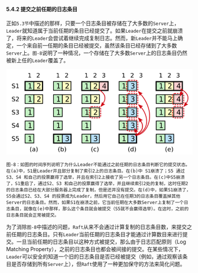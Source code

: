#### 5.4.2 提交之前任期的日志条目

正如`5.3节`中描述的那样，只要一个日志条目被存储在了大多数的`Server`上，`Leader`就知道属于当前任期的条目已经提交了。如果`Leader`在提交之前就崩溃了，将来的`Leader`会尝试着继续完成复制日志。然而，新`Leader`并不能马上确定，一个来自前一任期的条目已经被提交，虽然该条目已经存储到了大多数`Server`上。`图-8`说明了一种情况，一个存储在了大多数`Server`上的日志条目仍然被新上任的`Leader`覆盖了。

![](/assets/Figure-8-Leader-cannot-determine-commitment-using-log-entries-from-older-terms.png)

`图-8：如图的时间序列说明了为什么Leader不能通过之前任期的日志条目判断它的提交状态。在(a)中，S1是Leader并且部分复制了索引2上的日志条目。在(b)中 S1崩溃了；S5 通过S3、S4 和自己的投票赢得了选举，并且在索引2上接收了另一个日志条目。在(c)中S5崩溃了，S1重启了，通过S2、S3 和自己的投票赢得了选举，并且继续索引2处的复制，这时任期2的日志条目已经在大部分服务器上完成了复制，但是还并没有提交。在(d)中，如果S1崩溃了，S5会通过S2、S3、S4 的投票成为Leader，然后用它自己在任期3的日志条目覆盖掉其他Server的日志条目。然而，如果S1在崩溃之前，它当前任期在大多数Server上复制了一个日志条目，就像在(e)中那样，那么这个条目就会被提交（S5就不会赢得选举）。在这时，之前的日志条目就会正常被提交。`

为了消除`图-8`中描述的问题，`Raft`从来不会通过计算复制的日志条目数，来提交之前任期的日志条目。只有`Leader`当前任期的日志条目才能通过计算数目来进行提交。一旦当前任期的日志条目以这种方式被提交，那么由于日志匹配原则（Log Matching Property），之前的日志条目也都会被间接的提交。在某些情况下，`Leader`可以安全的知道一个旧的日志条目是否已经被提交（例如，通过观察该条目是否存储到所有`Server`上），但`Raft`使用了一种更加保守的方法来简化问题。

